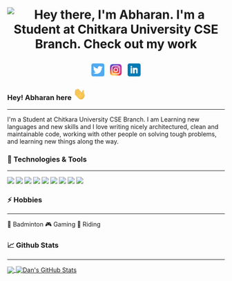 <!-- Header gif -->
# <p align='center'>![Hey there, I'm Abharan. I'm a Student at Chitkara University CSE Branch. Check out my work](https://github.com/abharan2002/abharan2002/blob/main/header.gif "Abharan Gupta")<p>

<!-- Social links -->
<p align='center'>
<a href="https://twitter.com/abharangupta1"><img height="30" src="https://github.com/abharan2002/abharan2002/blob/main/twitter.png?raw=true"></a>&nbsp;&nbsp;
<a href="https://www.instagram.com/abharangupta/"><img height="30" src="https://github.com/abharan2002/abharan2002/blob/main/insta.png?raw=true"></a>&nbsp;&nbsp;
<a href="https://www.linkedin.com/in/abharan/"><img height="30" src="https://github.com/abharan2002/abharan2002/blob/main/linkedin.png?raw=true"></a>
</p>

<!-- Greeting -->

### Hey! Abharan here <img src="https://github.com/abharan2002/abharan2002/blob/main/wave.gif" width="30px">


---


<!-- About -->
I'm a Student at Chitkara University CSE Branch. I am Learning new languages and new skills and I love writing nicely architectured, clean and maintainable code, working with other people on solving tough problems, and learning new things along the way.


### 🔧 Technologies & Tools

  ---
![](https://img.shields.io/badge/Editor-Visual_Studio_Code-informational?style=flat&logo=visual-studio-code&logoColor=blue&labelColor=black&color=blue)
![](https://img.shields.io/badge/Code-Python-informational?style=flat&logo=python&logoColor=blue&labelColor=black&color=ffbf00)
![](https://img.shields.io/badge/Code-HTML5-informational?style=flat&logo=html5&logoColor=orange&labelColor=black&color=orange)
![](https://img.shields.io/badge/Code-css-informational?style=flat&logo=css3&logoColor=blue&labelColor=black&color=blue)
![](https://img.shields.io/badge/Framework-Bootstarp-informational?style=flat&logo=bootstrap&logoColor=purple&labelColor=black&color=purple)
![](https://img.shields.io/badge/Code-JavaScript-informational?style=flat&logo=javascript&logoColor=yellow&labelColor=black&color=yellow)
![](https://img.shields.io/badge/Framework-jQuery-informational?style=flat&logo=jQuery&logoColor=blue&labelColor=black&color=blue)
![](https://img.shields.io/badge/Environment-Node.js-informational?style=flat&logo=Node.js&logoColor=greenlabelColor=black&color=russiangreen)
![](https://img.shields.io/badge/Framework-Express.js-informational?style=flat&logo=express&logoColor=000000&labelColor=grey&color=black)
### ⚡ Hobbies

  ---

🏸 Badminton  🎮 Gaming 🚴 Riding

### 📈 Github Stats

  ---


<a href="https://github.com/abharan2002/abharan2002">
  <img align="center" src="https://github-readme-stats.vercel.app/api/top-langs/?username=abharan2002&hide=html&bg_color=031a1f&title_color=bdddff&text_color=44a7c4&icon_color=0e6b7f" />
</a>
<a href="https://github.com/abharan2002/abharan2002">
  <img align="center" src="https://github-readme-stats.vercel.app/api?username=abharan2002&show_icons=true&show_owner=true&line_height=27&count_private=true&include_all_commits=true&title_color=bdddff&text_color=1cd6ff&icon_color=ef8539&bg_color=031a1f" alt="Dan's GitHub Stats" />
</a>
